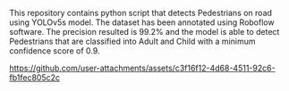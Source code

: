 This repository contains python script that detects Pedestrians on road using YOLOv5s model. The dataset has been annotated using Roboflow software. The precision resulted is 99.2% and the model is able to detect Pedestrians that are classified into Adult and Child with a minimum confidence score of 0.9.

https://github.com/user-attachments/assets/c3f16f12-4d68-4511-92c6-fb1fec805c2c

